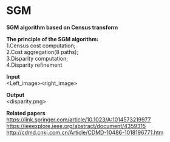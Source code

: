 # SGM
**SGM algorithm based on Census transform**

**The principle of the SGM algorithm:**  
1.Census cost computation;  
2.Cost aggregation(8 paths);  
3.Disparity computation;  
4.Disparity refinement


**Input**  
<Left_image><right_image>

**Output**  
<disparity.png>

**Related papers**  
https://link.springer.com/article/10.1023/A:1014573219977  
https://ieeexplore.ieee.org/abstract/document/4359315  
http://cdmd.cnki.com.cn/Article/CDMD-10486-1018196771.htm
